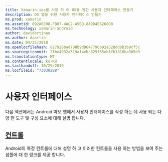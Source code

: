 ```yaml
---
title: Xamarin.ios를 사용 하 여 OS를 위한 사용자 인터페이스 만들기
description: OS 앱을 위한 사용자 인터페이스 만들기
ms.prod: xamarin
ms.assetid: 092A6E08-FB07-4AC2-A5BD-8A9D4E6268D8
ms.technology: xamarin-android
author: davidortinau
ms.author: daortin
ms.date: 04/25/2018
ms.openlocfilehash: 827926bad708b9d9647796b92a328dd8b3b9cf5c
ms.sourcegitcommit: 2fbe4932a319af4ebc829f65eb1fb1816ba305d3
ms.translationtype: MT
ms.contentlocale: ko-KR
ms.lasthandoff: 10/29/2019
ms.locfileid: "73030288"
---
```

# <a name="user-interface"></a>사용자 인터페이스

다음 섹션에서는 Android 마모 앱에서 사용자 인터페이스를 작성 하는 데 사용 되는 다양 한 도구 및 구성 요소에 대해 설명 합니다.

## <a name="controlsandroidwearuser-interfacecontrolsindexmd"></a>[컨트롤](~/android/wear/user-interface/controls/index.md)

Android의 특정 컨트롤에 대해 설명 하 고 이러한 컨트롤을 사용 하는 방법을 보여 주는 샘플에 대 한 링크를 제공 합니다.
